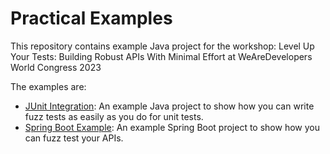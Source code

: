 # Practical Examples
This repository contains example Java project for the workshop: Level Up Your Tests: 
Building Robust APIs With Minimal Effort at WeAreDevelopers World Congress 2023

The examples are:
- [JUnit Integration](junit-integration): An example Java project to show how you can write fuzz tests as easily 
as you do for unit tests.
- [Spring Boot Example](spring-boot-example): An example Spring Boot project to show how you can fuzz test your APIs.
